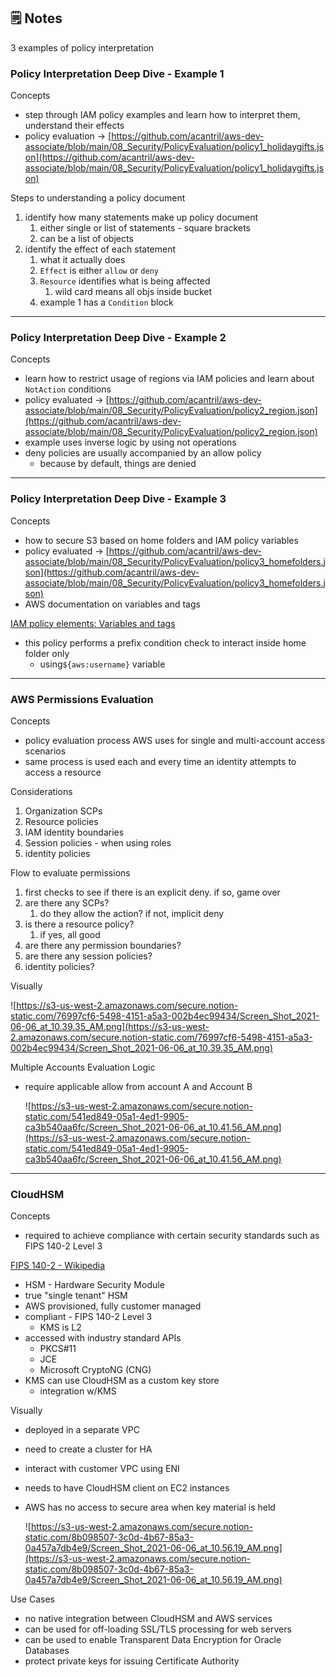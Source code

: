 ## 🗒️ Notes

3 examples of policy interpretation

### Policy Interpretation Deep Dive - Example 1

Concepts

- step through IAM policy examples and learn how to interpret them, understand their effects
- policy evaluation → [https://github.com/acantril/aws-dev-associate/blob/main/08_Security/PolicyEvaluation/policy1_holidaygifts.json](https://github.com/acantril/aws-dev-associate/blob/main/08_Security/PolicyEvaluation/policy1_holidaygifts.json)

Steps to understanding a policy document

1. identify how many statements make up policy document
   1. either single or list of statements - square brackets
   2. can be a list of objects
2. identify the effect of each statement
   1. what it actually does
   2. `Effect` is either `allow` or `deny`
   3. `Resource` identifies what is being affected
      1. wild card means all objs inside bucket
   4. example 1 has a `Condition` block

---

### Policy Interpretation Deep Dive - Example 2

Concepts

- learn how to restrict usage of regions via IAM policies and learn about `NotAction` conditions
- policy evaluated → [https://github.com/acantril/aws-dev-associate/blob/main/08_Security/PolicyEvaluation/policy2_region.json](https://github.com/acantril/aws-dev-associate/blob/main/08_Security/PolicyEvaluation/policy2_region.json)
- example uses inverse logic by using not operations
- deny policies are usually accompanied by an allow policy
  - because by default, things are denied

---

### Policy Interpretation Deep Dive - Example 3

Concepts

- how to secure S3 based on home folders and IAM policy variables
- policy evaluated → [https://github.com/acantril/aws-dev-associate/blob/main/08_Security/PolicyEvaluation/policy3_homefolders.json](https://github.com/acantril/aws-dev-associate/blob/main/08_Security/PolicyEvaluation/policy3_homefolders.json)
- AWS documentation on variables and tags

[IAM policy elements: Variables and tags](https://docs.aws.amazon.com/IAM/latest/UserGuide/reference_policies_variables.html)

- this policy performs a prefix condition check to interact inside home folder only
  - using`${aws:username}` variable

---

### AWS Permissions Evaluation

Concepts

- policy evaluation process AWS uses for single and multi-account access scenarios
- same process is used each and every time an identity attempts to access a resource

Considerations

1. Organization SCPs
2. Resource policies
3. IAM identity boundaries
4. Session policies - when using roles
5. identity policies

Flow to evaluate permissions

1. first checks to see if there is an explicit deny. if so, game over
2. are there any SCPs?
   1. do they allow the action? if not, implicit deny
3. is there a resource policy?
   1. if yes, all good
4. are there any permission boundaries?
5. are there any session policies?
6. identity policies?

Visually

![https://s3-us-west-2.amazonaws.com/secure.notion-static.com/76997cf6-5498-4151-a5a3-002b4ec99434/Screen_Shot_2021-06-06_at_10.39.35_AM.png](https://s3-us-west-2.amazonaws.com/secure.notion-static.com/76997cf6-5498-4151-a5a3-002b4ec99434/Screen_Shot_2021-06-06_at_10.39.35_AM.png)

Multiple Accounts Evaluation Logic

- require applicable allow from account A and Account B

  ![https://s3-us-west-2.amazonaws.com/secure.notion-static.com/541ed849-05a1-4ed1-9905-ca3b540aa6fc/Screen_Shot_2021-06-06_at_10.41.56_AM.png](https://s3-us-west-2.amazonaws.com/secure.notion-static.com/541ed849-05a1-4ed1-9905-ca3b540aa6fc/Screen_Shot_2021-06-06_at_10.41.56_AM.png)

---

### CloudHSM

Concepts

- required to achieve compliance with certain security standards such as FIPS 140-2 Level 3

[FIPS 140-2 - Wikipedia](https://en.wikipedia.org/wiki/FIPS_140-2)

- HSM - Hardware Security Module
- true "single tenant" HSM
- AWS provisioned, fully customer managed
- compliant - FIPS 140-2 Level 3
  - KMS is L2
- accessed with industry standard APIs
  - PKCS#11
  - JCE
  - Microsoft CryptoNG (CNG)
- KMS can use CloudHSM as a custom key store
  - integration w/KMS

Visually

- deployed in a separate VPC
- need to create a cluster for HA
- interact with customer VPC using ENI
- needs to have CloudHSM client on EC2 instances
- AWS has no access to secure area when key material is held

  ![https://s3-us-west-2.amazonaws.com/secure.notion-static.com/8b098507-3c0d-4b67-85a3-0a457a7db4e9/Screen_Shot_2021-06-06_at_10.56.19_AM.png](https://s3-us-west-2.amazonaws.com/secure.notion-static.com/8b098507-3c0d-4b67-85a3-0a457a7db4e9/Screen_Shot_2021-06-06_at_10.56.19_AM.png)

Use Cases

- no native integration between CloudHSM and AWS services
- can be used for off-loading SSL/TLS processing for web servers
- can be used to enable Transparent Data Encryption for Oracle Databases
- protect private keys for issuing Certificate Authority
